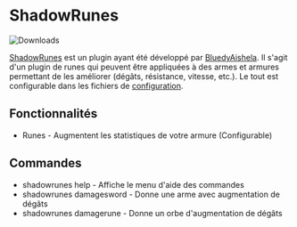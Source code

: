 # ShadowRunes
![Downloads](https://img.shields.io/badge/downloads-no%20releases-red)

[ShadowRunes](https://www.beltaria.fr/wiki/shadowrunes) est un plugin ayant été développé par [BluedyAishela](https://github.com/BluedyRimuru).
Il s'agit d'un plugin de runes qui peuvent être appliquées à des armes et armures permettant de les améliorer (dégâts, résistance, vitesse, etc.).
Le tout est configurable dans les fichiers de [configuration](https://github.com/Beltaria/ShadowRunes/blob/main/src/main/resources/config.yml). 

## Fonctionnalités

- Runes - Augmentent les statistiques de votre armure (Configurable)

## Commandes

- shadowrunes help - Affiche le menu d'aide des commandes
- shadowrunes damagesword - Donne une arme avec augmentation de dégâts
- shadowrunes damagerune - Donne un orbe d'augmentation de dégâts
